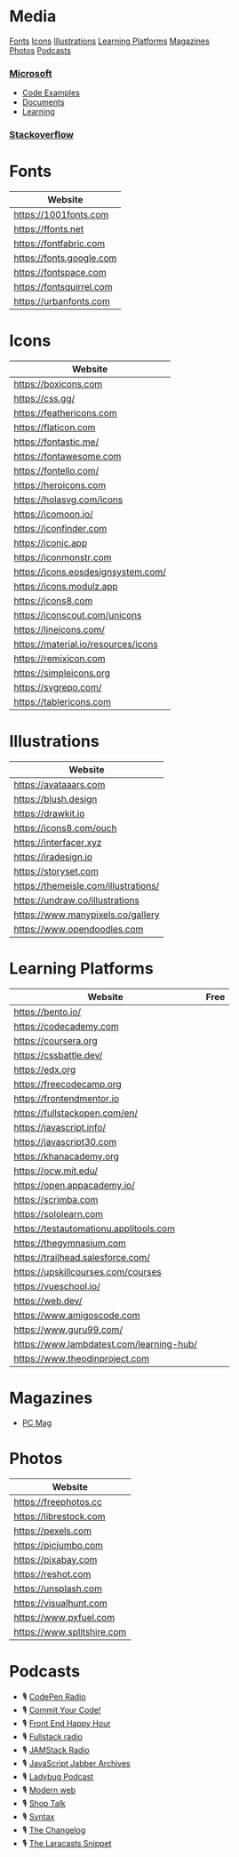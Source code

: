 # Media  

[Fonts]()
[Icons]()
[Illustrations]()
[Learning Platforms]()
[Magazines](https://github.com/MikeMyers59/MikeMyers59/blob/main/Media.md#magazines)  
[Photos]()
[Podcasts]()

### [Microsoft](https://www.microsoft.com/en-us/)  
- [Code Examples](https://docs.microsoft.com/en-us/samples/browse/) 
- [Documents](https://docs.microsoft.com/en-us/documentation/) 
- [Learning](https://docs.microsoft.com/en-us/learn/)  

### [Stackoverflow](https://stackoverflow.com/)  

# Fonts
| Website |
| ------- |
| https://1001fonts.com |  
| https://ffonts.net |  
| https://fontfabric.com |  
| https://fonts.google.com |  
| https://fontspace.com |  
| https://fontsquirrel.com |
| https://urbanfonts.com |

# Icons
| Website |
| ------- |
| https://boxicons.com |
| https://css.gg/ |
| https://feathericons.com |
| https://flaticon.com |  
| https://fontastic.me/ |
| https://fontawesome.com |  
| https://fontello.com/ |
| https://heroicons.com |
| https://holasvg.com/icons |
| https://icomoon.io/ |
| https://iconfinder.com |  
| https://iconic.app |
| https://iconmonstr.com | 
| https://icons.eosdesignsystem.com/ |
| https://icons.modulz.app |
| https://icons8.com |  
| https://iconscout.com/unicons |
| https://lineicons.com/ |
| https://material.io/resources/icons |  
| https://remixicon.com |
| https://simpleicons.org |
| https://svgrepo.com/ |
| https://tablericons.com |  

# Illustrations
| Website |
| ------- |
| https://avataaars.com |
| https://blush.design |
| https://drawkit.io |  
| https://icons8.com/ouch |  
| https://interfacer.xyz |  
| https://iradesign.io |  
| https://storyset.com |
| https://themeisle.com/illustrations/ |
| https://undraw.co/illustrations |  
| https://www.manypixels.co/gallery |
| https://www.opendoodles.com |  

# Learning Platforms
| Website | Free |  
| ------- | -- |  
| https://bento.io/ |  |  
| https://codecademy.com |  |    
| https://coursera.org |  |    
| https://cssbattle.dev/ |  |  
| https://edx.org |  |    
| https://freecodecamp.org |  |  
| https://frontendmentor.io |  |    
| https://fullstackopen.com/en/ |  |  
| https://javascript.info/ |  |  
| https://javascript30.com |  |    
| https://khanacademy.org |  |      
| https://ocw.mit.edu/ |  |  
| https://open.appacademy.io/ |  |  
| https://scrimba.com |  |  
| https://sololearn.com |  |  
| https://testautomationu.applitools.com |  |    
| https://thegymnasium.com |  |  
| https://trailhead.salesforce.com/ |  |  
| https://upskillcourses.com/courses |  |  
| https://vueschool.io/ |  |  
| https://web.dev/ |  |  
| https://www.amigoscode.com |  |  
| https://www.guru99.com/ |  |  
| https://www.lambdatest.com/learning-hub/ |  |    
| https://www.theodinproject.com |  |  

# Magazines  
- [PC Mag](www.pcmag.com/)   


# Photos
| Website |
| ------- |
| https://freephotos.cc | 
| https://librestock.com |
| https://pexels.com | 
| https://picjumbo.com | 
| https://pixabay.com |  
| https://reshot.com | 
| https://unsplash.com |    
| https://visualhunt.com | 
| https://www.pxfuel.com |
| https://www.splitshire.com |


# Podcasts
* 🎙 [CodePen Radio](https://blog.codepen.io/radio)
* 🎙 [Commit Your Code!](https://anchor.fm/commityourcode)
* 🎙 [Front End Happy Hour](https://frontendhappyhour.com/)
* 🎙 [Fullstack radio](https://www.fullstackradio.com)
* 🎙 [JAMStack Radio](https://www.heavybit.com/library/podcasts/jamstack-radio)
* 🎙 [JavaScript Jabber Archives](https://devchat.tv/podcasts/js-jabber)
* 🎙 [Ladybug Podcast](https://www.ladybug.dev)
* 🎙 [Modern web](https://www.thisdot.co/modern-web)
* 🎙 [Shop Talk](https://shoptalkshow.com)
* 🎙 [Syntax](https://syntax.fm)
* 🎙 [The Changelog](https://changelog.com/podcast)
* 🎙 [The Laracasts Snippet](https://laracasts.com/podcast)

